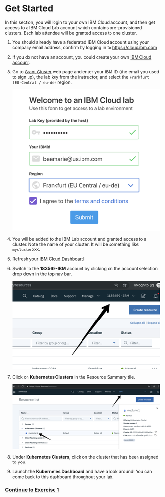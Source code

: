 # Get Started
In this section, you will login to your own IBM Cloud account, and then get access to a IBM Cloud Lab account which contains pre-provisioned clusters. Each lab attendee will be granted access to one cluster.

1. You should already have a federated IBM Cloud account using your company email address, confirm by logging in to https://cloud.ibm.com

2. If you do not have an account, you could create your own [IBM Cloud account](https://ibm.biz/Bdzybn).

4. Go to [Grant Cluster](http://grant-cluster-iks.mybluemix.net) web page and enter your IBM ID (the email you used to sign up), the lab key from the instructor, and select the `Frankfurt (EU-Central / eu-de)` region.

    ![](README_images/get-clusters.png)

5. You will be added to the IBM Lab account and granted access to a cluster. Note the name of your cluster. It will be something like: `myclusterXXX`.

6. Refresh your [IBM Cloud Dashboard](https://cloud.ibm.com)

7. Switch to the **183569-IBM** account by clicking on the account selection drop down in the top nav bar.

   ![](README_images/ibmaccount.png)

8. Click on **Kubernetes Clusters** in the Resource Summary tile.

    ![](README_images/dashboard.png)

9.  Under **Kubernetes Clusters**, click on the cluster that has been assigned to you.

10. Launch the **Kubernetes Dashboard** and have a look around! You can come back to this dashboard throughout your lab.

### [Continue to Exercise 1](/workshop/exercise-1/README.md)
